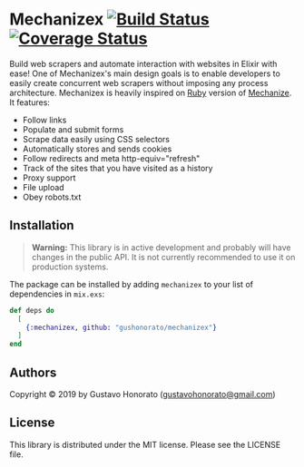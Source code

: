 # Mechanizex [![Build Status](https://travis-ci.org/gushonorato/mechanizex.svg?branch=master)](https://travis-ci.org/gushonorato/mechanizex) [![Coverage Status](https://coveralls.io/repos/github/gushonorato/mechanize/badge.svg?branch=master)](https://coveralls.io/github/gushonorato/mechanize?branch=master)

Build web scrapers and automate interaction with websites in Elixir with ease! One of Mechanizex's main design goals is to enable developers to easily create concurrent web scrapers without imposing any process architecture. Mechanizex is heavily inspired on [Ruby](https://github.com/sparklemotion/mechanize) version of [Mechanize](https://metacpan.org/release/WWW-Mechanize). It features:

- Follow links
- Populate and submit forms
- Scrape data easily using CSS selectors
- Automatically stores and sends cookies
- Follow redirects and meta http-equiv="refresh"
- Track of the sites that you have visited as a history
- Proxy support
- File upload
- Obey robots.txt

## Installation

> **Warning:** This library is in active development and probably will have changes in the public API. It is not currently recommended to use it on production systems.

The package can be installed by adding `mechanizex` to your list of dependencies in `mix.exs`:

```elixir
def deps do
  [
    {:mechanizex, github: "gushonorato/mechanizex"}
  ]
end
```

## Authors
Copyright © 2019 by Gustavo Honorato (gustavohonorato@gmail.com)

## License
This library is distributed under the MIT license. Please see the LICENSE file.
